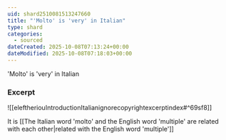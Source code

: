 ```yaml
---
uid: shard2510081513247660
title: "'Molto' is 'very' in Italian"
type: shard
categories:
  - sourced
dateCreated: 2025-10-08T07:13:24+00:00
dateModified: 2025-10-08T07:18:03+00:00
---
```

'Molto' is 'very' in Italian
### Excerpt
![[eleftheriouIntroductionItalianignorecopyrightexcerptindex#^69sf8]]

It is [[The Italian word 'molto' and the English word 'multiple' are related with each other|related with the English word 'multiple']]